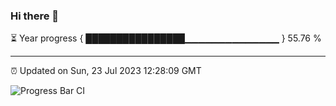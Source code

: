 ### Hi there 👋

⏳ Year progress { ████████████████▁▁▁▁▁▁▁▁▁▁▁▁▁▁ } 55.76 %

---

⏰ Updated on Sun, 23 Jul 2023 12:28:09 GMT

![Progress Bar CI](https://github.com/liununu/liununu/workflows/Progress%20Bar%20CI/badge.svg)
